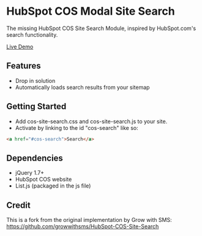 # HubSpot COS Modal Site Search
The missing HubSpot COS Site Search Module, inspired by HubSpot.com's search functionality.


[Live Demo](https://www.growwithsms.com/)

## Features
* Drop in solution
* Automatically loads search results from your sitemap

## Getting Started
* Add cos-site-search.css and cos-site-search.js to your site.
* Activate by linking to the id "cos-search" like so:
```html 
<a href="#cos-search">Search</a>
```

## Dependencies
* jQuery 1.7+
* HubSpot COS website
* List.js (packaged in the js file)

## Credit 
This is a fork from the original implementation by Grow with SMS:
https://github.com/growwithsms/HubSpot-COS-Site-Search

